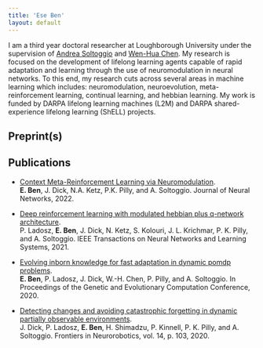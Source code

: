 ```yaml
---
title: 'Ese Ben'
layout: default
---
```


I am a third year doctoral researcher at Loughborough University under the supervision of [Andrea Soltoggio](https://www.lboro.ac.uk/departments/compsci/staff/academic-teaching/andrea-soltoggio/) and [Wen-Hua Chen](https://www.lboro.ac.uk/departments/aae/staff/wen-hua-chen/). My research is focused on the development of lifelong learning agents capable of rapid adaptation and learning through the use of neuromodulation in neural networks. To this end, my research cuts across several areas in machine learning which includes: neuromodulation, neuroevolution, meta-reinforcement learning, continual learning, and hebbian learning. My work is funded by DARPA lifelong learning machines (L2M) and DARPA shared-experience lifelong learning (ShELL) projects.

## Preprint(s)

## Publications
- [Context Meta-Reinforcement Learning via Neuromodulation](https://arxiv.org/abs/2111.00134).  
**E. Ben**, J. Dick, N.A. Ketz, P.K. Pilly, and A. Soltoggio. Journal of Neural Networks, 2022.

- [Deep reinforcement learning with modulated hebbian plus q-network architecture](https://ieeexplore.ieee.org/abstract/document/9547670).  
P. Ladosz, **E. Ben**, J. Dick, N. Ketz, S. Kolouri, J. L. Krichmar, P. K. Pilly, and A. Soltoggio. IEEE Transactions on Neural Networks and Learning Systems, 2021.

- [Evolving inborn knowledge for fast adaptation in dynamic pomdp problems](https://dl.acm.org/doi/abs/10.1145/3377930.3390214).  
**E. Ben**, P. Ladosz, J. Dick, W.-H. Chen, P. Pilly, and A. Soltoggio. In Proceedings of the Genetic and Evolutionary Computation Conference, 2020.

- [Detecting changes and avoiding catastrophic forgetting in dynamic partially observable environments](https://www.ncbi.nlm.nih.gov/pmc/articles/PMC7787001/).   
J. Dick, P. Ladosz, **E. Ben**, H. Shimadzu, P. Kinnell, P. K. Pilly, and A. Soltoggio. Frontiers in Neurorobotics, vol. 14, p. 103, 2020.

